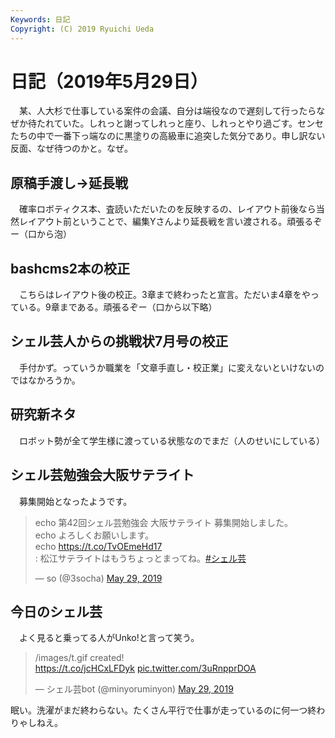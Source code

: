 ```yaml
---
Keywords: 日記
Copyright: (C) 2019 Ryuichi Ueda
---
```


# 日記（2019年5月29日）

　某、人大杉で仕事している案件の会議、自分は端役なので遅刻して行ったらなぜか待たれていた。しれっと謝ってしれっと座り、しれっとやり過ごす。センセたちの中で一番下っ端なのに黒塗りの高級車に追突した気分であり。申し訳ない反面、なぜ待つのかと。なぜ。

## 原稿手渡し→延長戦

　確率ロボティクス本、査読いただいたのを反映するの、レイアウト前後なら当然レイアウト前ということで、編集Yさんより延長戦を言い渡される。頑張るぞー（口から泡）


## bashcms2本の校正

　こちらはレイアウト後の校正。3章まで終わったと宣言。ただいま4章をやっている。9章まである。頑張るぞー（口から以下略）

## シェル芸人からの挑戦状7月号の校正

　手付かず。っていうか職業を「文章手直し・校正業」に変えないといけないのではなかろうか。


## 研究新ネタ

　ロボット勢が全て学生様に渡っている状態なのでまだ（人のせいにしている）

## シェル芸勉強会大阪サテライト

　募集開始となったようです。

<blockquote class="twitter-tweet" data-partner="tweetdeck"><p lang="ja" dir="ltr">echo 第42回シェル芸勉強会 大阪サテライト 募集開始しました。 <br>echo よろしくお願いします。<br>echo <a href="https://t.co/TvOEmeHd17">https://t.co/TvOEmeHd17</a><br>: 松江サテライトはもうちょっとまってね。<a href="https://twitter.com/hashtag/%E3%82%B7%E3%82%A7%E3%83%AB%E8%8A%B8?src=hash&amp;ref_src=twsrc%5Etfw">#シェル芸</a></p>&mdash; so (@3socha) <a href="https://twitter.com/3socha/status/1133667446231949313?ref_src=twsrc%5Etfw">May 29, 2019</a></blockquote>
<script async src="https://platform.twitter.com/widgets.js" charset="utf-8"></script>

## 今日のシェル芸

　よく見ると乗ってる人がUnko!と言って笑う。

<blockquote class="twitter-tweet" data-partner="tweetdeck"><p lang="en" dir="ltr">/images/t.gif created!<br> <a href="https://t.co/jcHCxLFDyk">https://t.co/jcHCxLFDyk</a> <a href="https://t.co/3uRnpprDOA">pic.twitter.com/3uRnpprDOA</a></p>&mdash; シェル芸bot (@minyoruminyon) <a href="https://twitter.com/minyoruminyon/status/1133716369969635328?ref_src=twsrc%5Etfw">May 29, 2019</a></blockquote>


眠い。洗濯がまだ終わらない。たくさん平行で仕事が走っているのに何一つ終わりゃしねえ。

